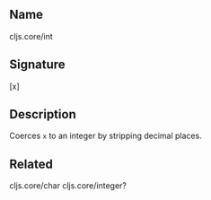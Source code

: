 ## Name
cljs.core/int

## Signature
[x]

## Description

Coerces `x` to an integer by stripping decimal places.

## Related
cljs.core/char
cljs.core/integer?
